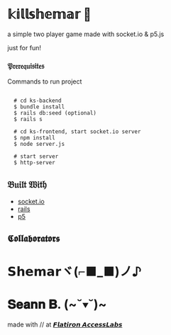 # 𝕜𝕚𝕝𝕝𝕤𝕙𝕖𝕞𝕒𝕣 🔪

a simple two player game made with socket.io & p5.js 

just for fun!

### 𝔓𝔯𝔢𝔯𝔢𝔮𝔲𝔦𝔰𝔦𝔱𝔢𝔰

Commands to run project

```

  # cd ks-backend
  $ bundle install
  $ rails db:seed (optional)
  $ rails s
  
  # cd ks-frontend, start socket.io server
  $ npm install
  $ node server.js
  
  # start server
  $ http-server

```

## 𝔅𝔲𝔦𝔩𝔱 𝔚𝔦𝔱𝔥

* [socket.io](https://socket.io/)
* [rails](https://rubyonrails.org/)
* [p5](https://p5js.org/)


## 𝕮𝖔𝖑𝖑𝖆𝖇𝖔𝖗𝖆𝖙𝖔𝖗𝖘

# 𝗦𝗵𝗲𝗺𝗮𝗿ヾ(⌐■_■)ノ♪
# 𝐒𝐞𝐚𝐧𝐧 𝐁. (~˘▾˘)~

made with // at [𝙁𝙡𝙖𝙩𝙞𝙧𝙤𝙣 𝘼𝙘𝙘𝙚𝙨𝙨𝙇𝙖𝙗𝙨](https://accesslabs.org/)
